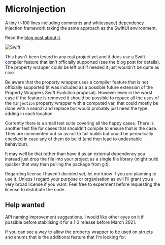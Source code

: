 # MicroInjection

A tiny (~100 lines including comments and whitespace) dependency injection framework taking the same approach as the SwiftUI environment.

Read the [blog post about it](https://blog.human-friendly.com/how-does-the-swiftui-environment-work-and-can-it-be-used-outside-swiftui-for-dependency-injection).

![Swift](https://github.com/josephlord/MicroInjection/workflows/Swift/badge.svg?branch=main)

This hasn't been tested in any real project yet and it does use a Swift compiler feature that isn't officially supported (see the blog post for details). The property wrapper could be left out if needed it just wouldn't be quite as nice.

Be aware that the property wrapper uses a compiler feature that is not officially supported (it was included as a possible future extension of the Property Wrappers Swift Evolution proposal). However even in the worst case if the feature is removed it should be possible to repace all the uses of the `@Injection` property wrapper with a computed var, that could mostly be done with a search and replace but would probably just need the type adding in each location.

Currently there is a small test suite covering all the happy cases. There is another test file for cases that shouldn't compile to ensure that is the case. They are commented out so as not to fail builds but could be periodically checked in case any of them do build (and then lead to undesirable behaviour).

It may well be that rather than have it as an external dependency you instead just drop the file into your project as a single file library (might build quicker that way than pulling the package from git).

Regarding license I haven't decided yet, let me know if you are planning to use it. Unless I regard your purpose or organisation as evil I'll grant you a very broad license if you want. Feel free to experment before requesting the license to distribute the code.

## Help wanted

API naming improvement suggestions. I would like other eyes on it if possible before stabilising it for a 1.0 release before March 2021.

If you can see a way to allow the property wrapper to be used on structs and enums that is the additional feature that I'm looking for.
